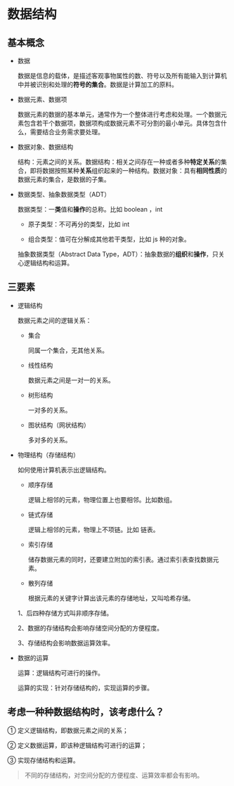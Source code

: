 # 数据结构

## 基本概念

- 数据

  数据是信息的载体，是描述客观事物属性的数、符号以及所有能输入到计算机中并被识别和处理的**符号的集合**。数据是计算加工的原料。

- 数据元素、数据项

  数据元素的数据的基本单元，通常作为一个整体进行考虑和处理。一个数据元素包含若干个数据项，数据项构成数据元素不可分割的最小单元。具体包含什么，需要结合业务需求要处理。

- 数据对象、数据结构

  结构：元素之间的关系。数据结构：相关之间存在一种或者多种**特定关系**的集合，即将数据按照某种**关系**组织起来的一种结构。数据对象：具有**相同性质**的数据元素的集合，是数据的子集。

- 数据类型、抽象数据类型（ADT）

  数据类型：一**类**值和**操作**的总称。比如 boolean ，int

  - 原子类型：不可再分的类型，比如 int

  - 组合类型：值可在分解成其他若干类型，比如 js 种的对象。

  抽象数据类型（Abstract Data Type，ADT）：抽象数据的**组织**和**操作**，只关心逻辑结构和运算。

## 三要素

- 逻辑结构

  数据元素之间的逻辑关系：

  - 集合

    同属一个集合，无其他关系。

  - 线性结构

    数据元素之间是一对一的关系。

  - 树形结构

    一对多的关系。

  - 图状结构（网状结构）

    多对多的关系。

- 物理结构（存储结构）

  如何使用计算机表示出逻辑结构。

  - 顺序存储

    逻辑上相邻的元素，物理位置上也要相邻。比如数组。

  - 链式存储

    逻辑上相邻的元素，物理上不项链。比如 链表。

  - 索引存储

    储存数据元素的同时，还要建立附加的索引表。通过索引表查找数据元素。

  - 散列存储

    根据元素的关键字计算出该元素的存储地址，又叫哈希存储。

  1、后四种存储方式叫非顺序存储。

  2、数据的存储结构会影响存储空间分配的方便程度。

  3、存储结构会影响数据运算效率。

- 数据的运算

  运算：逻辑结构可进行的操作。

  运算的实现：针对存储结构的，实现运算的步骤。

## 考虑一种种数据结构时，该考虑什么？

① 定义逻辑结构，即数据元素之间的关系；

② 定义数据运算，即该种逻辑结构可进行的运算；

③ 实现存储结构和运算。

> 不同的存储结构，对空间分配的方便程度、运算效率都会有影响。
